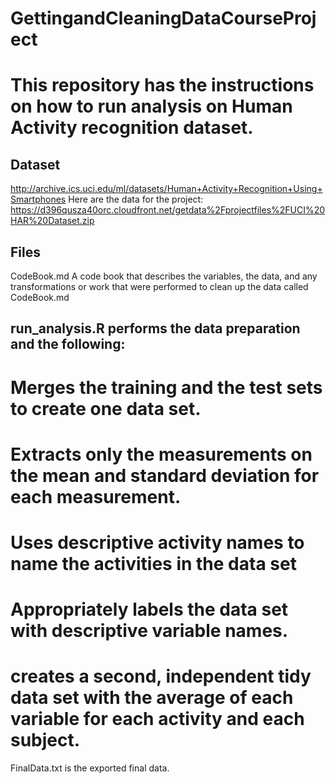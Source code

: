 # GettingandCleaningDataCourseProject

# This repository has the instructions on how to run analysis on Human Activity recognition dataset.
 
## Dataset
http://archive.ics.uci.edu/ml/datasets/Human+Activity+Recognition+Using+Smartphones
Here are the data for the project:
https://d396qusza40orc.cloudfront.net/getdata%2Fprojectfiles%2FUCI%20HAR%20Dataset.zip
 
## Files
 CodeBook.md A code book that describes the variables, the data, and any transformations or work that were performed to clean up the data called CodeBook.md

## run_analysis.R performs the data preparation and the following:

# Merges the training and the test sets to create one data set.
# Extracts only the measurements on the mean and standard deviation for each measurement. 
# Uses descriptive activity names to name the activities in the data set
# Appropriately labels the data set with descriptive variable names. 
# creates a second, independent tidy data set with the average of each variable for each activity and each subject.

 FinalData.txt is the exported final data.